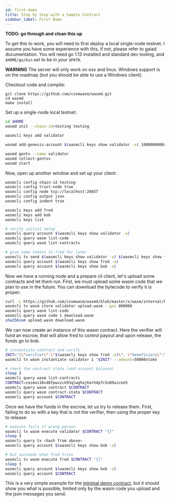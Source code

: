 ```yaml
---
id: first-demo
title: Step by Step with a Sample Contract
sidebar_label: First Demo
---
```


**TODO: go through and clean this up**

To get this to work, you will need to first deploy a local single-node testnet. I assume you have some experience with this, if not, please refer to gaiad documentation. You will need go 1.13 installed and standard dev tooling, and `$HOME/go/bin` set to be in your `$PATH`.

**WARNING** The server will only work on osx and linux. Windows support is on the roadmap (but you should be able to use a Windows client).

Checkout code and compile:

```
git clone https://github.com/cosmwasm/wasmd.git
cd wasmd
make install
```

Set up a single-node local testnet:

```bash
cd $HOME
wasmd init --chain-id=testing testing

wasmcli keys add validator

wasmd add-genesis-account $(wasmcli keys show validator -a) 1000000000stake,1000000000validatortoken

wasmd gentx --name validator
wasmd collect-gentxs
wasmd start
```

Now, open up another window and set up your client:

```bash
wasmcli config chain-id testing
wasmcli config trust-node true
wasmcli config node tcp://localhost:26657
wasmcli config output json
wasmcli config indent true

wasmcli keys add fred
wasmcli keys add bob
wasmcli keys list

# verify initial setup
wasmcli query account $(wasmcli keys show validator -a)
wasmcli query wasm list-code
wasmcli query wasm list-contracts

# give some tokens to fred for later
wasmcli tx send $(wasmcli keys show validator -a) $(wasmcli keys show fred -a) 98765stake
wasmcli query account $(wasmcli keys show fred -a)
wasmcli query account $(wasmcli keys show bob -a)
```

Now we have a running node and a prepare cli client, let's upload some contracts and let them run. First, we must upload some wasm code that we plan to use in the future. You can download the bytecode to verify it is proper:

```bash
curl -L https://github.com/cosmwasm/wasmd/blob/master/x/wasm/internal/keeper/testdata/contract.wasm?raw=true > upload.wasm
wasmcli tx wasm store validator upload.wasm --gas 800000
wasmcli query wasm list-code
wasmcli query wasm code 1 download.wasm
sha256sum upload.wasm download.wasm
```

We can now create an instance of this wasm contract. Here the verifier will fund an escrow, that will allow fred to control payout and upon release, the funds go to bob.

```bash
# instantiate contract and verify
INIT="{\"verifier\":\"$(wasmcli keys show fred -a)\", \"beneficiary\":\"$(wasmcli keys show bob -a)\"}"
wasmcli tx wasm instantiate validator 1 "$INIT" --amount=50000stake

# check the contract state (and account balance)
sleep 3
wasmcli query wasm list-contracts
CONTRACT=cosmos18vd8fpwxzck93qlwghaj6arh4p7c5n89uzcee5
wasmcli query wasm contract $CONTRACT
wasmcli query wasm contract-state $CONTRACT
wasmcli query account $CONTRACT
```

Once we have the funds in the escrow, let us try to release them. First, failing to do so with a key that is not the verifier, then using the proper key to release:

```bash
# execute fails if wrong person
wasmcli tx wasm execute validator $CONTRACT "{}"
sleep 3
wasmcli query tx <hash from above>
wasmcli query account $(wasmcli keys show bob -a)

# but succeeds when fred tries
wasmcli tx wasm execute fred $CONTRACT "{}"
sleep 3
wasmcli query account $(wasmcli keys show bob -a)
wasmcli query account $CONTRACT
```

This is a very simple example for the [minimal demo contract](https://github.com/confio/cosmwasm/blob/master/contracts/hackatom/src/contract.rs), but it should show you what is possible, limited only by the wasm code you upload and the json messages you send.

